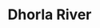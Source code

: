 ---
title: "Dhorla River"
title_bn: "ধরলা নদী"
description: "The birth place of this river is Northern Reserve forest of Lower Tandu, Jalpaiguri District of West Bengal, India. It enters Bangladesh through Changrabandha of Patgram Upazilla, Lalmonirhat.
It meets with Brahmaputra river near Kurigram district.
Length of this river in Bangladesh is 75 km.
It has small tributary in Rangpur district name as Nilkumar."
---